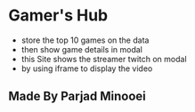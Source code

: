 # Gamer's Hub

* store the top 10 games on the data
* then show game details in modal
* this Site shows the streamer twitch on modal
* by using iframe to display the video


## Made By Parjad Minooei